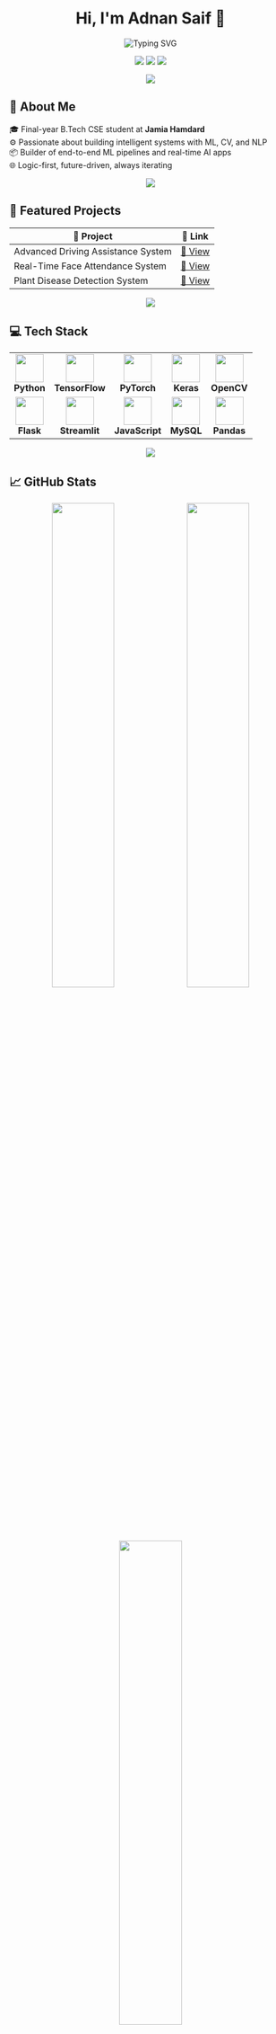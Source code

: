 <h1 align="center">Hi, I'm Adnan Saif 👋</h1>

<p align="center">
  <img src="https://readme-typing-svg.demolab.com?font=Fira+Code&size=24&pause=1000&color=00F0FF&center=true&vCenter=true&width=500&lines=AI+Engineer+%7C+ML+Architect+%7C+Futurist;Turning+Data+into+Decisions+%7C+Always+Iterating" alt="Typing SVG" />
</p>

<p align="center">
  <a href="mailto:adnansaif7474@gmail.com"><img src="https://img.shields.io/badge/Gmail-Contact-red?style=for-the-badge&logo=gmail"></a>
  <a href="https://linkedin.com/in/adnan-saif-80419224a"><img src="https://img.shields.io/badge/LinkedIn-Profile-blue?style=for-the-badge&logo=linkedin"></a>
  <a href="https://github.com/adnan-saif"><img src="https://img.shields.io/badge/GitHub-adnan--saif-black?style=for-the-badge&logo=github"></a>
</p>

<p align="center">
  <img src="https://capsule-render.vercel.app/api?type=rect&color=0FF0FC&height=2&section=footer"/>
</p>

## 🧠 About Me

🎓 Final-year B.Tech CSE student at **Jamia Hamdard**  
⚙️ Passionate about building intelligent systems with ML, CV, and NLP  
📦 Builder of end-to-end ML pipelines and real-time AI apps  
🌐 Logic-first, future-driven, always iterating

<p align="center">
  <img src="https://capsule-render.vercel.app/api?type=rect&color=0FF0FC&height=2&section=footer"/>
</p>

## 🚀 Featured Projects

| 🚀 Project | 🔗 Link |
|-----------|--------|
| Advanced Driving Assistance System | [🔗 View](https://github.com/adnan-saif/Advance_Driving_Assistance_System) |
| Real-Time Face Attendance System   | [🔗 View](https://github.com/adnan-saif/Real_Time_Face_Attendance_System) |
| Plant Disease Detection System     | [🔗 View](https://github.com/adnan-saif/Plant-Disease-Detection) |

<p align="center">
  <img src="https://capsule-render.vercel.app/api?type=rect&color=0FF0FC&height=2&section=footer"/>
</p>

## 💻 Tech Stack

<div align="center">

<table>
<tr>
  <td align="center">
    <img src="https://cdn.jsdelivr.net/gh/devicons/devicon/icons/python/python-original.svg" width="50"/><br><b>Python</b>
  </td>
  <td align="center">
    <img src="https://cdn.jsdelivr.net/gh/devicons/devicon/icons/tensorflow/tensorflow-original.svg" width="50"/><br><b>TensorFlow</b>
  </td>
  <td align="center">
    <img src="https://cdn.jsdelivr.net/gh/devicons/devicon/icons/pytorch/pytorch-original.svg" width="50"/><br><b>PyTorch</b>
  </td>
  <td align="center">
    <img src="https://cdn.jsdelivr.net/gh/devicons/devicon/icons/keras/keras-original.svg" width="50"/><br><b>Keras</b>
  </td>
  <td align="center">
    <img src="https://cdn.jsdelivr.net/gh/devicons/devicon/icons/opencv/opencv-original.svg" width="50"/><br><b>OpenCV</b>
  </td>
</tr>
<tr>
  <td align="center">
    <img src="https://cdn.jsdelivr.net/gh/devicons/devicon/icons/flask/flask-original.svg" width="50"/><br><b>Flask</b>
  </td>
  <td align="center">
    <img src="https://cdn.jsdelivr.net/gh/devicons/devicon/icons/streamlit/streamlit-original.svg" width="50"/><br><b>Streamlit</b>
  </td>
  <td align="center">
    <img src="https://cdn.jsdelivr.net/gh/devicons/devicon/icons/javascript/javascript-original.svg" width="50"/><br><b>JavaScript</b>
  </td>
  <td align="center">
    <img src="https://cdn.jsdelivr.net/gh/devicons/devicon/icons/mysql/mysql-original.svg" width="50"/><br><b>MySQL</b>
  </td>
  <td align="center">
    <img src="https://cdn.jsdelivr.net/gh/devicons/devicon/icons/pandas/pandas-original.svg" width="50"/><br><b>Pandas</b>
  </td>
</tr>
</table>

</div>

<p align="center">
  <img src="https://capsule-render.vercel.app/api?type=rect&color=0FF0FC&height=2&section=footer"/>
</p>

## 📈 GitHub Stats

<p align="center">
  <img width="47%" src="https://github-readme-stats.vercel.app/api?username=adnan-saif&show_icons=true&theme=tokyonight&hide_border=true" />
  <img width="47%" src="https://github-readme-streak-stats.herokuapp.com/?user=adnan-saif&theme=tokyonight&hide_border=true" />
</p>

<p align="center">
  <img width="47%" src="https://github-readme-stats.vercel.app/api/top-langs/?username=adnan-saif&layout=compact&theme=tokyonight&hide_border=true" />
</p>

<p align="center">
  <img src="https://capsule-render.vercel.app/api?type=rect&color=0FF0FC&height=2&section=footer"/>
</p>

## 🏆 GitHub Trophies

<p align="center">
  <img src="https://github-profile-trophy.vercel.app/?username=adnan-saif&theme=matrix&no-frame=true&row=1&column=6"/>
</p>

<p align="center">
  <img src="https://capsule-render.vercel.app/api?type=rect&color=0FF0FC&height=2&section=footer"/>
</p>

## 🎓 Certifications

- ✅ Supervised ML — DeepLearning.AI  
- ✅ Data Science with Python — IBM  
- ✅ NLP in TensorFlow — DeepLearning.AI  
- ✅ Python for AI & Dev — Google  
- ✅ ML with Python — IBM

---

## 📬 Let's Connect

📧 [Email Me](mailto:adnansaif7474@gmail.com)  
🔗 [LinkedIn](https://linkedin.com/in/adnan-saif-80419224a)  
💻 [GitHub](https://github.com/adnan-saif)

---

> 🔭 *Not religious. Built by logic, powered by curiosity, driven by data.*
